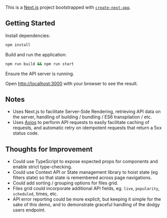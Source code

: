 This is a [Next.js](https://nextjs.org/) project bootstrapped with [`create-next-app`](https://github.com/vercel/next.js/tree/canary/packages/create-next-app).

## Getting Started

Install dependencies:
```bash
npm install
```

Build and run the application:

```bash
npm run build && npm run start
```

Ensure the API server is running.

Open [http://localhost:3000](http://localhost:3000) with your browser to see the result.

## Notes

 - Uses Next.js to facilitate Server-Side Rendering, retrieving API data on the server, handling of building / bundling / ES6 transpilation / etc.
 - Uses [Axios](https://github.com/axios/axios) to perform API requests to easily facilitate caching of requests, and automatic retry on idempotent requests that return a 5xx status code.

## Thoughts for Improvement

 - Could use TypeScript to expose expected props for components and enable strict type-checking.
 - Could use Context API or State management library to hoist state (eg filters state) so that state is remembered across page navigations.
- Could add sorting / grouping options for files grid.
- Files grid could incorporate additional API fields, eg. `live`, `popularity`, `scheduled`, times, etc.
- API error reporting could be more explicit, but keeping it simple for the sake of this demo, and to demonstrate graceful handling of the dodgy users endpoint.
